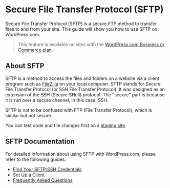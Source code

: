 # Secure File Transfer Protocol (SFTP)

Secure File Transfer Protocol (SFTP) is a secure FTP method to transfer files to and from your site. This guide will show you how to use SFTP on WordPress.com.

> This feature is available on sites with the [WordPress.com Business or Commerce plan](https://wordpress.com/hosting/?ref=developer-docs#pricing-grid).

## About SFTP

SFTP is a method to access the files and folders on a website via a client program such as [FileZilla](https://filezilla-project.org/) on your local computer. SFTP stands for Secure File Transfer Protocol (or SSH File Transfer Protocol). It was designed as an extension of the SSH (Secure SHell) protocol. The "secure" part is because it is run over a secure channel, in this case, SSH.

SFTP is not to be confused with FTP (File Transfer Protocol), which is similar but not secure.

You can test code and file changes first on a [staging site](https://developer.wordpress.com/docs/developer-tools/staging-sites/).

## SFTP Documentation

For detailed information about using SFTP with WordPress.com, please refer to the following guides:

- [Find Your SFTP/SSH Credentials](02-credentials.md)
- [Set Up a Client](03-client-setup.md)
- [Frequently Asked Questions](04-faqs.md)